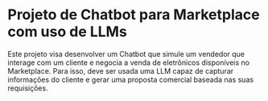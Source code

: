 # Projeto de Chatbot para Marketplace com uso de LLMs

Este projeto visa desenvolver um Chatbot que simule um vendedor que
interage com um cliente e negocia a venda de eletrônicos disponíveis no Marketplace.
Para isso, deve ser usada uma LLM capaz de capturar informações do cliente e gerar uma proposta
comercial baseada nas suas requisições.

